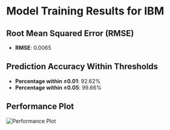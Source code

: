 # Model Training Results for IBM

## Root Mean Squared Error (RMSE)
- **RMSE**: 0.0065

## Prediction Accuracy Within Thresholds
- **Percentage within ±0.01**: 92.62%
- **Percentage within ±0.05**: 99.66%

## Performance Plot
![Performance Plot](../imgs/IBM.png)
